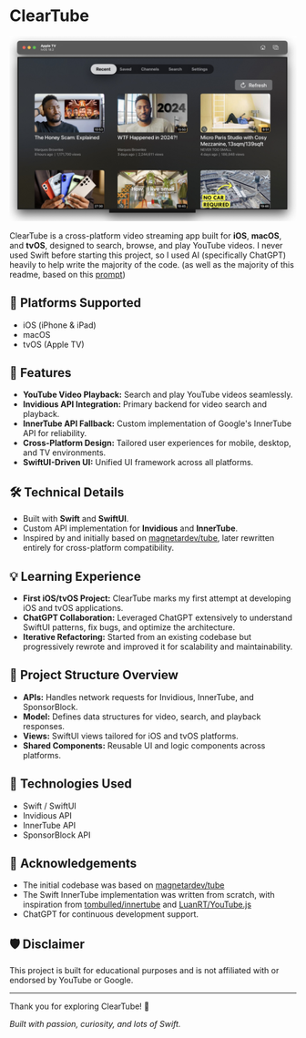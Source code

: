 # ClearTube

![Screenshot of ClearTube running on an Apple TV simulator](ClearTube.jpg)

ClearTube is a cross-platform video streaming app built for **iOS**, **macOS**, and **tvOS**, designed to search, browse, and play YouTube videos. I never used Swift before starting this project, so I used AI (specifically ChatGPT) heavily to help write the majority of the code. (as well as the majority of this readme, based on this [prompt](https://chatgpt.com/share/6774cabd-cd9c-8013-ac32-c14dc273ef8a))

## 📱 **Platforms Supported**

- iOS (iPhone & iPad)
- macOS
- tvOS (Apple TV)

## 🚀 **Features**

- **YouTube Video Playback:** Search and play YouTube videos seamlessly.
- **Invidious API Integration:** Primary backend for video search and playback.
- **InnerTube API Fallback:** Custom implementation of Google's InnerTube API for reliability.
- **Cross-Platform Design:** Tailored user experiences for mobile, desktop, and TV environments.
- **SwiftUI-Driven UI:** Unified UI framework across all platforms.

## 🛠️ **Technical Details**

- Built with **Swift** and **SwiftUI**.
- Custom API implementation for **Invidious** and **InnerTube**.
- Inspired by and initially based on [magnetardev/tube](https://github.com/magnetardev/tube), later rewritten entirely for cross-platform compatibility.

## 💡 **Learning Experience**

- **First iOS/tvOS Project:** ClearTube marks my first attempt at developing iOS and tvOS applications.
- **ChatGPT Collaboration:** Leveraged ChatGPT extensively to understand SwiftUI patterns, fix bugs, and optimize the architecture.
- **Iterative Refactoring:** Started from an existing codebase but progressively rewrote and improved it for scalability and maintainability.

## 📂 **Project Structure Overview**

- **APIs:** Handles network requests for Invidious, InnerTube, and SponsorBlock.
- **Model:** Defines data structures for video, search, and playback responses.
- **Views:** SwiftUI views tailored for iOS and tvOS platforms.
- **Shared Components:** Reusable UI and logic components across platforms.

## 🤖 **Technologies Used**

- Swift / SwiftUI
- Invidious API
- InnerTube API
- SponsorBlock API

## 📝 **Acknowledgements**

- The initial codebase was based on [magnetardev/tube](https://github.com/magnetardev/tube)
- The Swift InnerTube implementation was written from scratch, with inspiration from [tombulled/innertube](https://github.com/tombulled/innertube) and [LuanRT/YouTube.js](https://github.com/LuanRT/YouTube.js)
- ChatGPT for continuous development support.

## 🛡️ **Disclaimer**

This project is built for educational purposes and is not affiliated with or endorsed by YouTube or Google.

---

Thank you for exploring ClearTube! 🚀

_Built with passion, curiosity, and lots of Swift._
